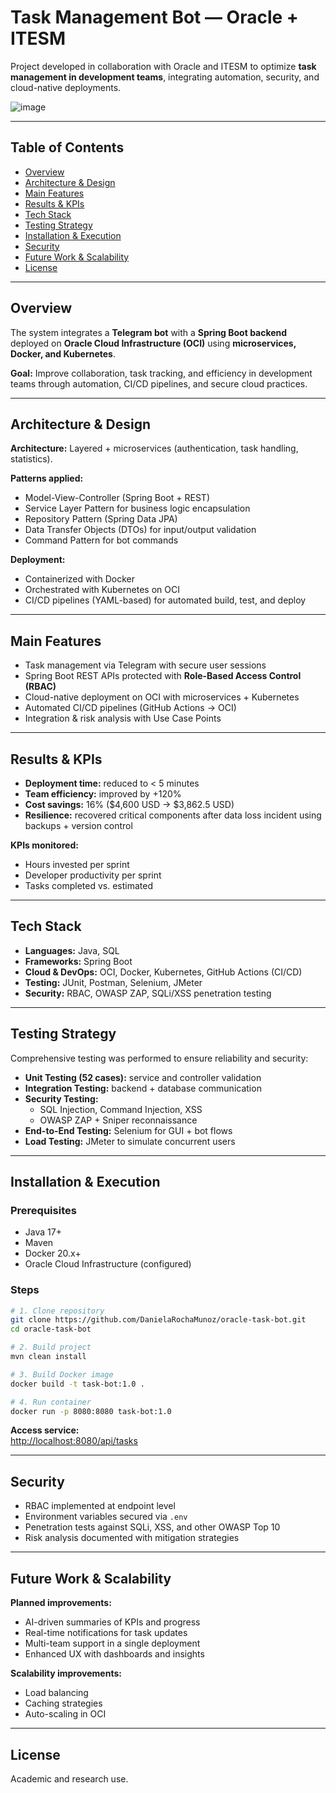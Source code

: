 # Task Management Bot — Oracle + ITESM

Project developed in collaboration with Oracle and ITESM to optimize **task management in development teams**, integrating automation, security, and cloud-native deployments.

![image](https://user-images.githubusercontent.com/7783295/116454396-cbfb7a00-a814-11eb-8196-ba2113858e8b.png)

---

## Table of Contents
- [Overview](#overview)
- [Architecture & Design](#architecture--design)
- [Main Features](#main-features)
- [Results & KPIs](#results--kpis)
- [Tech Stack](#tech-stack)
- [Testing Strategy](#testing-strategy)
- [Installation & Execution](#installation--execution)
- [Security](#security)
- [Future Work & Scalability](#future-work--scalability)
- [License](#license)

---

## Overview
The system integrates a **Telegram bot** with a **Spring Boot backend** deployed on **Oracle Cloud Infrastructure (OCI)** using **microservices, Docker, and Kubernetes**.

**Goal:** Improve collaboration, task tracking, and efficiency in development teams through automation, CI/CD pipelines, and secure cloud practices.

---

## Architecture & Design
**Architecture:** Layered + microservices (authentication, task handling, statistics).  

**Patterns applied:**
- Model-View-Controller (Spring Boot + REST)
- Service Layer Pattern for business logic encapsulation
- Repository Pattern (Spring Data JPA)
- Data Transfer Objects (DTOs) for input/output validation
- Command Pattern for bot commands

**Deployment:**
- Containerized with Docker  
- Orchestrated with Kubernetes on OCI  
- CI/CD pipelines (YAML-based) for automated build, test, and deploy  

---

## Main Features
- Task management via Telegram with secure user sessions  
- Spring Boot REST APIs protected with **Role-Based Access Control (RBAC)**  
- Cloud-native deployment on OCI with microservices + Kubernetes  
- Automated CI/CD pipelines (GitHub Actions → OCI)  
- Integration & risk analysis with Use Case Points  

---

## Results & KPIs
- **Deployment time:** reduced to < 5 minutes  
- **Team efficiency:** improved by +120%  
- **Cost savings:** 16% ($4,600 USD → $3,862.5 USD)  
- **Resilience:** recovered critical components after data loss incident using backups + version control  

**KPIs monitored:**
- Hours invested per sprint  
- Developer productivity per sprint  
- Tasks completed vs. estimated  

---

## Tech Stack
- **Languages:** Java, SQL  
- **Frameworks:** Spring Boot  
- **Cloud & DevOps:** OCI, Docker, Kubernetes, GitHub Actions (CI/CD)  
- **Testing:** JUnit, Postman, Selenium, JMeter  
- **Security:** RBAC, OWASP ZAP, SQLi/XSS penetration testing  

---

## Testing Strategy
Comprehensive testing was performed to ensure reliability and security:

- **Unit Testing (52 cases):** service and controller validation  
- **Integration Testing:** backend + database communication  
- **Security Testing:**  
  - SQL Injection, Command Injection, XSS  
  - OWASP ZAP + Sniper reconnaissance  
- **End-to-End Testing:** Selenium for GUI + bot flows  
- **Load Testing:** JMeter to simulate concurrent users  

---

## Installation & Execution

### Prerequisites
- Java 17+  
- Maven  
- Docker 20.x+  
- Oracle Cloud Infrastructure (configured)  

### Steps
```bash
# 1. Clone repository
git clone https://github.com/DanielaRochaMunoz/oracle-task-bot.git
cd oracle-task-bot

# 2. Build project
mvn clean install

# 3. Build Docker image
docker build -t task-bot:1.0 .

# 4. Run container
docker run -p 8080:8080 task-bot:1.0
```

**Access service:**  
[http://localhost:8080/api/tasks](http://localhost:8080/api/tasks)

---

## Security
- RBAC implemented at endpoint level  
- Environment variables secured via `.env`  
- Penetration tests against SQLi, XSS, and other OWASP Top 10  
- Risk analysis documented with mitigation strategies  

---

## Future Work & Scalability

**Planned improvements:**
- AI-driven summaries of KPIs and progress  
- Real-time notifications for task updates  
- Multi-team support in a single deployment  
- Enhanced UX with dashboards and insights  

**Scalability improvements:**
- Load balancing  
- Caching strategies  
- Auto-scaling in OCI  

---

## License
Academic and research use.
